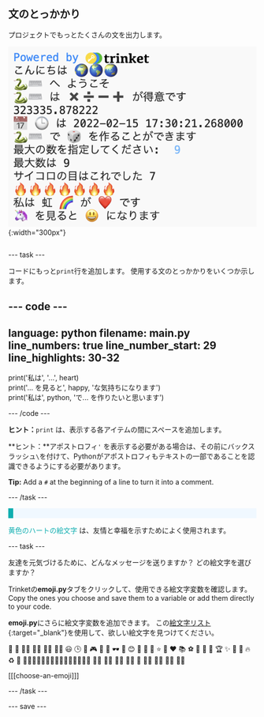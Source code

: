 ## 文のとっかかり

<div style="display: flex; flex-wrap: wrap">
<div style="flex-basis: 200px; flex-grow: 1; margin-right: 15px;">
プロジェクトでもっとたくさんの文を出力します。
</div>
<div>

![絵文字とテキスト文を含むいくつかの新しく表示された出力領域の行](images/sentence_starter.png){:width="300px"} 

</div>
</div>

--- task ---

コードにもっと`print`行を追加します。 使用する文のとっかかりをいくつか示します。

--- code ---
---
language: python filename: main.py line_numbers: true line_number_start: 29
line_highlights: 30-32
---

print('私は', '...', heart)   
print('... を見ると', happy, 'な気持ちになります')   
print('私は', python, 'で... を作りたいと思います')

--- /code ---

**ヒント：**`print` は、表示する各アイテムの間にスペースを追加します。

**ヒント：**アポストロフィ`'` を表示する必要がある場合は、その前にバックスラッシュ`\`を付けて、Pythonがアポストロフィもテキストの一部であることを認識できるようにする必要があります。

**Tip:** Add a `#` at the beginning of a line to turn it into a comment.

--- /task ---

<p style="border-left: solid; border-width:10px; border-color: #0faeb0; background-color: aliceblue; padding: 10px;">

<span style="color: #0faeb0">黄色のハートの絵文字</span> は、友情と幸福を示すためによく使用されます。</p>

--- task ---

友達を元気づけるために、どんなメッセージを送りますか？ どの絵文字を選びますか？

Trinketの**emoji.py**タブをクリックして、使用できる絵文字変数を確認します。 Copy the ones you choose and save them to a variable or add them directly to your code.

**emoji.py**にさらに絵文字変数を追加できます。 この[絵文字リスト](https://unicode.org/emoji/charts/full-emoji-list.html){:target="_blank"}を使用して、欲しい絵文字を見つけてください。

🎊 🙌 🙌🏼 🙌🏽 🙌🏾 🙌🏿 😃 🕒 🎨 🎮 🔬 🎉 🕶️ 🎲 😊 🦄 🚀 💯 ⭐ 💛 ❤️ 📚 ⚽ 🏏 🏀 🥋 🏆 ✨ 🥺 🌈 🔥 ♻️ 🌳 👩‍🦽👩🏼‍🦽👩🏽‍🦽👩🏾‍🦽👩🏿‍🦽🧘 🧘🏼 🧘🏽 🧘🏾 🧘🏿 🙋 🙋🏼 🙋🏽 🙋🏾 🙋🏿

[[[choose-an-emoji]]]

--- /task ---

--- save ---

